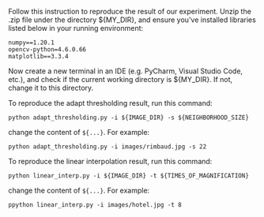 Follow this instruction to reproduce the result of our experiment.
Unzip the .zip file under the directory ${MY_DIR}, 
and ensure you've installed libraries listed below in your running environment:
```
numpy==1.20.1
opencv-python=4.6.0.66
matplotlib==3.3.4
```

Now create a new terminal in an IDE (e.g. PyCharm, Visual Studio Code, etc.),
and check if the current working directory is ${MY_DIR}. If not, change it to this directory.

To reproduce the adapt thresholding result, run this command:

```
python adapt_thresholding.py -i ${IMAGE_DIR} -s ${NEIGHBORHOOD_SIZE}
```

change the content of ```${...}```. For example:

```
python adapt_thresholding.py -i images/rimbaud.jpg -s 22
```


To reproduce the linear interpolation result, run this command:

```
python linear_interp.py -i ${IMAGE_DIR} -t ${TIMES_OF_MAGNIFICATION}
```

change the content of ```${...}```. For example:

```
ppython linear_interp.py -i images/hotel.jpg -t 8
```

